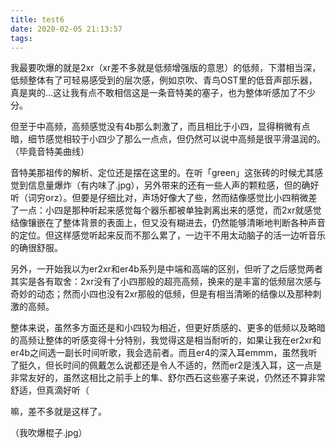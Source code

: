 ```yaml
---
title: test6
date: 2020-02-05 21:13:57
tags:
---
```


我最要吹爆的就是2xr（xr差不多就是低频增强版的意思）的低频，下潜相当深，低频整体有了可轻易感受到的层次感，例如京吹、青鸟OST里的低音声部乐器，真是爽的…这让我有点不敢相信这是一条音特美的塞子，也为整体听感加了不少分。

<!--more-->

但至于中高频，高频感觉没有4b那么刺激了，而且相比于小四，显得稍微有点暗，细节感觉相较于小四少了那么一点点，但仍然可以说中高频是很平滑温润的。（毕竟音特美曲线）

音特美那祖传的解析、定位还是摆在这里的。在听「green」这张砖的时候尤其感觉到信息量爆炸（有内味了.jpg），另外带来的还有一些人声的颗粒感，但的确好听（词穷orz）。但要是仔细比对，声场好像大了些，然而结像感觉比小四稍微差了一点：小四是那种听起来感觉每个器乐都被单独剥离出来的感觉，而2xr就感觉结像镶嵌在了整体背景的表面上，但又没有糊进去，仍然能够清晰地判断各种声音的定位。但这样感觉听起来反而不那么累了，一边干不用太动脑子的活一边听音乐的确很舒服。

另外，一开始我以为er2xr和er4b系列是中端和高端的区别，但听了之后感觉两者其实是各有取舍：2xr没有了小四那般的超亮高频，换来的是丰富的低频层次感与奇妙的动态；然而小四也没有2xr那般的低频，但是有相当清晰的结像以及那种刺激的高频。

整体来说，虽然多方面还是和小四较为相近，但更好质感的、更多的低频以及略暗的高频让整体的听感变得十分特别，我觉得这是相当耐听的，如果让我在er2xr和er4b之间选一副长时间听歌，我会选前者。而且er4的深入耳emmm，虽然我听了挺久，但长时间的佩戴怎么说都还是令人不适的，然而er2是浅入耳，这一点是非常友好的，虽然这相比之前手上的隼、舒尔西石这些塞子来说，仍然还不算非常舒适，但真滴好听（

嘛，差不多就是这样了。

（我吹爆棍子.jpg）